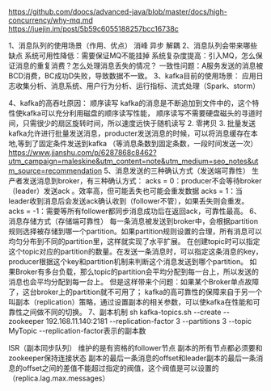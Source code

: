 https://github.com/doocs/advanced-java/blob/master/docs/high-concurrency/why-mq.md
https://juejin.im/post/5b59c6055188257bcc16738c

1、消息队列的使用场景（作用、优点）
消峰
异步
解耦
2、消息队列会带来哪些缺点
系统可用性降低：需要保证MQ不能挂掉
系统复杂度提高：引入MQ，怎么保证消息的重复消费？怎么处理消息丢失的情况？
一致性问题：A服务发送的消息被BCD消费，BC成功D失败，导致数据不一致。
3、kafka目前的使用场景：
    应用日志收集分析、消息系统、用户行为分析、运行指标、流式处理（Spark、storm）



4、kafka的高吞吐原因：
顺序读写
    kafka的消息是不断追加到文件中的，这个特性使kafka可以充分利用磁盘的顺序读写性能，
    顺序读写不需要硬盘磁头的寻道时间，只需很少的扇区旋转时间，所以速度远快于随机读写
    2. 零拷贝
    3. 批量发送
    kafka允许进行批量发送消息，producter发送消息的时候，可以将消息缓存在本地,等到了固定条件发送到kafka
    （等消息条数到固定条数，一段时间发送一次）
    https://www.jianshu.com/p/6287868c8462?utm_campaign=maleskine&utm_content=note&utm_medium=seo_notes&utm_source=recommendation
5、消息发送的三种确认方式（发送端可靠性）
生产者发送消息到broker，有三种确认方式：
acks = 0：producer不会等待broker（leader）发送ack 。效率高，但可能丢失也可能会重发数据
acks = 1：当leader收到消息后会发送ack确认收到（follower不管），如果丢失则会重发。
acks = -1：需要等所有follower都同步消息成功后在返回ack，可靠性最高。
6、消息存储方式（存储端可靠性）
每一条消息被发送到broker中，会根据partition规则选择被存储到哪一个partition。如果partition规则设置的合理，所有消息可以均匀分布到不同的partition里，这样就实现了水平扩展。
在创建topic时可以指定这个topic对应的partition的数量。在发送一条消息时，可以指定这条消息的key，producer根据这个key和partition机制来判断这个消息发送到哪个partition。
如果Broker有多台负载，那么topic的partition会平均分配到每一台上，所以发送的消息也会平均分配到每一台上。
但是这样带来个问题：如果某个Broker单点故障了，这台broker上的partition就不可用了；
kafka的高可靠性的保障来自于另一个叫副本（replication）策略，通过设置副本的相关参数，可以使kafka在性能和可靠性之间做不同的切换。
7、副本机制
sh kafka-topics.sh --create --zookeeper 192.168.11.140:2181 --replication-factor 3 --partitions 3 --topic MyTopic
--replication-factor表示的副本数

ISR（副本同步队列）
维护的是有资格的follower节点
副本的所有节点都必须要和zookeeper保持连接状态
副本的最后一条消息的offset和leader副本的最后一条消息的offset之间的差值不能超过指定的阀值，这个阀值是可以设置的（replica.lag.max.messages）


